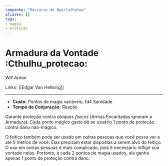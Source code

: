 ```yaml
---
campanha: "Máscaras de Nyarlathotep"
aliases: []
tags: 
- magia
- proteção
---
```


# Armadura da Vontade :Cthulhu_protecao:
_Will Armor_

Links: [[Edgar Van Hellsing]]

---
-  **Custo:** Pontos de magia variáveis: 1d4 Sanidade
- **Tempo de Conjuração:** Reação

Garante proteção contra _ataques físicos_ (Armas Encantadas ignoram a Armadura). Cada ponto mágico gasto dá ao usuário 1 ponto de proteção contra dano não-mágico. 

O feitiço também pode ser usado em outras pessoas que você possa ver a até 5 metros de você. Elas precisam estar dispostas a serem alvo do feitiço. O uso em outras pessoas é mais complicado, pois é necessário infligir sua vontade nelas. Portanto, a cada 2 pontos de magia usados, ela ganha apenas 1 ponto de proteção contra dano.
